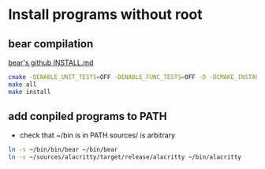 # Install programs without root
## bear compilation
[bear's github INSTALL.md](https://github.com/rizsotto/Bear/blob/master/INSTALL.md)
``` sh
cmake -DENABLE_UNIT_TESTS=OFF -DENABLE_FUNC_TESTS=OFF -D -DCMAKE_INSTALL_PREFIX:PATH=/$HOME/bin .
make all
make install
```

## add conpiled programs to PATH
- check that ~/bin is in PATH
sources/ is arbitrary
``` sh
ln -s ~/bin/bin/bear ~/bin/bear
ln -s ~/sources/alacritty/target/release/alacritty ~/bin/alacritty
```
